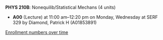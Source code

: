 **PHYS 210B**: Nonequilib/Statistical Mechans (4 units)

- **A00** (Lecture) at 11:00 am–12:20 pm on Monday, Wednesday at SERF 329 by Diamond, Patrick H (A01853891)

[Enrollment numbers over time](./PHYS210B.tsv)
